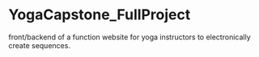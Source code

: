 # YogaCapstone_FullProject
front/backend of a function website for yoga instructors to electronically create sequences.

